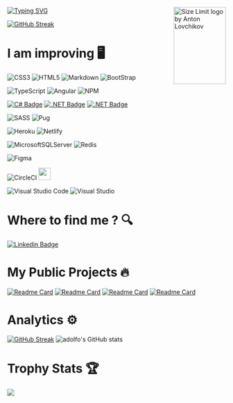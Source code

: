 

[![Typing SVG](https://readme-typing-svg.herokuapp.com?color=%2336BCF7&duration=5050&width=460&lines=Hello+!++I'm+Adolfo+Poiatti;I'm+a+.NET+Developer+at+Precis%C3%A3o+Sistemas)](https://git.io/typing-svg)
<img src="https://ai.github.io/size-limit/logo.svg" align="right"
     alt="Size Limit logo by Anton Lovchikov" width="120" height="178">

[![GitHub Streak](https://user-images.githubusercontent.com/39220517/153326420-59e3ab44-d3db-4a89-8fb8-c12708769e13.svg)](https://curriculoadolfopoiatti.netlify.app/#tabs1-conteudo)
<br>

# I am improving 🖥️
![CSS3](https://img.shields.io/badge/css3-%231572B6.svg?style=for-the-badge&logo=css3&logoColor=white)
![HTML5](https://img.shields.io/badge/html5-%23E34F26.svg?style=for-the-badge&logo=html5&logoColor=white)
![Markdown](https://img.shields.io/badge/markdown-%23000000.svg?style=for-the-badge&logo=markdown&logoColor=white)
![BootStrap](https://img.shields.io/badge/Bootstrap-563D7C?style=for-the-badge&logo=bootstrap&logoColor=white)

![TypeScript](https://img.shields.io/badge/typescript-%23007ACC.svg?style=for-the-badge&logo=typescript&logoColor=white)
![Angular]( https://img.shields.io/badge/Angular-DD0031?style=for-the-badge&logo=angular&logoColor=white)
![NPM](https://img.shields.io/badge/NPM-%23000000.svg?style=for-the-badge&logo=npm&logoColor=white)
 
 [![C# Badge](https://img.shields.io/badge/C%23-239120?style=for-the-badge&logo=c-sharp&logoColor=white)]()
 [![.NET Badge](https://img.shields.io/badge/.NET-5C2D91?style=for-the-badge&logo=.net&logoColor=white)]()
 [![.NET Badge](https://camo.githubusercontent.com/28577ff4dc7abd641b91f419821ba341bc1ad5037e5dfff20f9209a7f5465759/68747470733a2f2f696d672e736869656c64732e696f2f62616467652f2d537761676765722d253233436c6f6a7572653f7374796c653d666f722d7468652d6261646765266c6f676f3d73776167676572266c6f676f436f6c6f723d7768697465)]()
 
![SASS](https://img.shields.io/badge/SASS-hotpink.svg?style=for-the-badge&logo=SASS&logoColor=white)
![Pug](https://img.shields.io/badge/Pug-E3C29B?style=for-the-badge&logo=pug&logoColor=black)

![Heroku](https://img.shields.io/badge/Heroku-430098?style=for-the-badge&logo=heroku&logoColor=white)
![Netlify](https://img.shields.io/badge/Netlify-00C7B7?style=for-the-badge&logo=netlify&logoColor=white)

![MicrosoftSQLServer](https://img.shields.io/badge/Microsoft%20SQL%20Sever-CC2927?style=for-the-badge&logo=microsoft%20sql%20server&logoColor=white)
![Redis](https://img.shields.io/badge/redis-%23DD0031.svg?style=for-the-badge&logo=redis&logoColor=white)

![Figma](https://img.shields.io/badge/figma-%23F24E1E.svg?style=for-the-badge&logo=figma&logoColor=white)

![CircleCI](https://img.shields.io/badge/circleci-%23000000.svg?style=for-the-badge&logo=circleci&logoColor=white)
<img height="28" src="https://user-images.githubusercontent.com/39220517/154397996-3faf940f-a9ca-424d-917f-2e35e9b556c6.svg"/>

![Visual Studio Code](https://img.shields.io/badge/Visual%20Studio%20Code-0078d7.svg?style=for-the-badge&logo=visual-studio-code&logoColor=white)
![Visual Studio](https://img.shields.io/badge/Visual%20Studio-5C2D91.svg?style=for-the-badge&logo=visual-studio&logoColor=white)

# Where to find me ? 🔍
[![Linkedin Badge](https://img.shields.io/badge/LinkedIn-0077B5?style=for-the-badge&logo=linkedin&logoColor=white)](https://www.linkedin.com/in/adolfo-poiatti-591b79150/)

# My Public Projects 🔥
[![Readme Card](https://github-readme-stats.vercel.app/api/pin/?username=adolfosp&repo=Front-Chrome-Extension)](https://github.com/adolfosp/Front-Chrome-Extension)
[![Readme Card](https://github-readme-stats.vercel.app/api/pin/?username=adolfosp&repo=Back-PatrimonioDev)](https://github.com/adolfosp/Back-PatrimonioDev)
[![Readme Card](https://github-readme-stats.vercel.app/api/pin/?username=adolfosp&repo=Front-PatrimonioDev)](https://github.com/adolfosp/Front-PatrimonioDev)
[![Readme Card](https://github-readme-stats.vercel.app/api/pin/?username=adolfosp&repo=Front_DoctorStrange)](https://github.com/adolfosp/Front_DoctorStrange)


# Analytics ⚙️
[![GitHub Streak](http://github-readme-streak-stats.herokuapp.com?user=adolfosp&theme=buefy-dark&hide_border=true&date_format=M%20j%5B%2C%20Y%5D)](https://git.io/streak-stats)
![adolfo's GitHub stats](https://github-readme-stats.vercel.app/api?username=adolfosp&show_icons=true&theme=radical)

# Trophy Stats 🏆
![](https://github-profile-trophy.vercel.app/?username=adolfosp)

